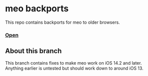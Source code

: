 # meo backports
This repo contains backports for meo to older browsers.

### [Open](https://ios14.meo-5d3.pages.dev)

## About this branch
This branch contains fixes to make meo work on iOS 14.2 and later. Anything earlier is untested but should work down to around iOS 13.
